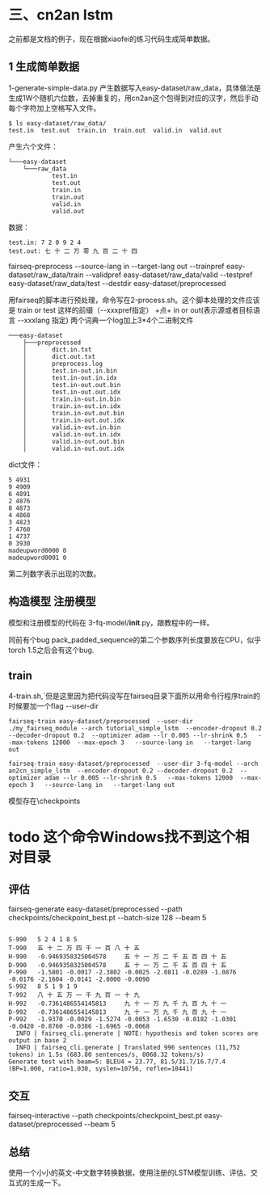 # 三、cn2an lstm

之前都是文档的例子，现在根据xiaofei的练习代码生成简单数据。

## 1 生成简单数据

1-generate-simple-data.py 产生数据写入easy-dataset/raw_data，具体做法是生成1W个随机六位数，去掉重复的，用cn2an这个包得到对应的汉字，然后手动每个字符加上空格写入文件。

```shell
$ ls easy-dataset/raw_data/
test.in  test.out  train.in  train.out  valid.in  valid.out

```

产生六个文件：

``` 
└───easy-dataset
    └───raw_data
            test.in
            test.out
            train.in
            train.out
            valid.in
            valid.out
```
数据：
```
test.in: 7 2 0 9 2 4
test.out: 七 十 二 万 零 九 百 二 十 四

```
fairseq-preprocess --source-lang in --target-lang out   --trainpref easy-dataset/raw_data/train --validpref easy-dataset/raw_data/valid --testpref easy-dataset/raw_data/test   --destdir easy-dataset/preprocessed

用fairseq的脚本进行预处理，命令写在2-process.sh。这个脚本处理的文件应该是 train or test 这样的前缀（--xxxpref指定）  +点+ in or out(表示源或者目标语言 --xxxlang 指定)
两个词典一个log加上3*4个二进制文件
``` 
───easy-dataset
    ├───preprocessed
    │       dict.in.txt
    │       dict.out.txt
    │       preprocess.log
    │       test.in-out.in.bin
    │       test.in-out.in.idx
    │       test.in-out.out.bin
    │       test.in-out.out.idx
    │       train.in-out.in.bin
    │       train.in-out.in.idx
    │       train.in-out.out.bin
    │       train.in-out.out.idx
    │       valid.in-out.in.bin
    │       valid.in-out.in.idx
    │       valid.in-out.out.bin
    │       valid.in-out.out.idx
```
dict文件：
```
5 4931
9 4909
6 4891
2 4876
8 4873
4 4868
3 4823
7 4760
1 4737
0 3930
madeupword0000 0
madeupword0001 0
```
第二列数字表示出现的次数。

## 构造模型 注册模型

模型和注册模型的代码在 3-fq-model/__init__.py，跟教程中的一样。

同前有个bug pack_padded_sequence的第二个参数序列长度要放在CPU，似乎torch 1.5之后会有这个bug.

## train

4-train.sh,`但是这里因为把代码没写在fairseq目录下面所以用命令行程序train的时候要加一个flag --user-dir

```shell
fairseq-train easy-dataset/preprocessed  --user-dir ./my_fairseq_module --arch tutorial_simple_lstm  --encoder-dropout 0.2 --decoder-dropout 0.2  --optimizer adam --lr 0.005 --lr-shrink 0.5   --max-tokens 12000  --max-epoch 3   --source-lang in   --target-lang out

fairseq-train easy-dataset/preprocessed  --user-dir 3-fq-model --arch an2cn_simple_lstm  --encoder-dropout 0.2 --decoder-dropout 0.2  --optimizer adam --lr 0.005 --lr-shrink 0.5   --max-tokens 12000  --max-epoch 3   --source-lang in   --target-lang out
```

模型存在\checkpoints

# todo 这个命令Windows找不到这个相对目录

## 评估

fairseq-generate easy-dataset/preprocessed  --path checkpoints/checkpoint_best.pt  --batch-size 128 --beam 5  

```shell

S-990   5 2 4 1 8 5
T-990   五 十 二 万 四 千 一 百 八 十 五
H-990   -0.9469358325004578     五 十 一 万 二 千 五 百 四 十 五
D-990   -0.9469358325004578     五 十 一 万 二 千 五 百 四 十 五
P-990   -1.5801 -0.0017 -2.3802 -0.0025 -2.0811 -0.0289 -1.0876 -0.0176 -2.1604 -0.0141 -2.0000 -0.0090
S-992   8 5 1 9 1 9
T-992   八 十 五 万 一 千 九 百 一 十 九
H-992   -0.7361486554145813     九 十 一 万 九 千 九 百 九 十 一
D-992   -0.7361486554145813     九 十 一 万 九 千 九 百 九 十 一
P-992   -1.9370 -0.0029 -1.5274 -0.0053 -1.6530 -0.0182 -1.0301 -0.0420 -0.8760 -0.0386 -1.6965 -0.0068
  INFO | fairseq_cli.generate | NOTE: hypothesis and token scores are output in base 2
  INFO | fairseq_cli.generate | Translated 996 sentences (11,752 tokens) in 1.5s (683.80 sentences/s, 8068.32 tokens/s)
Generate test with beam=5: BLEU4 = 23.77, 81.5/31.7/16.7/7.4 (BP=1.000, ratio=1.030, syslen=10756, reflen=10441)
```

## 交互

fairseq-interactive --path checkpoints/checkpoint_best.pt easy-dataset/preprocessed --beam 5

## 总结

使用一个小小的英文-中文数字转换数据，使用注册的LSTM模型训练、评估、交互式的生成一下。
